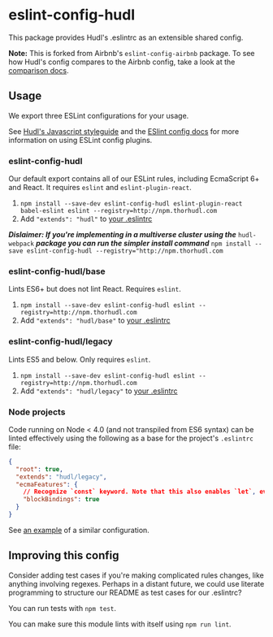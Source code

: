 # eslint-config-hudl

This package provides Hudl's .eslintrc as an extensible shared config.

**Note:** This is forked from Airbnb's `eslint-config-airbnb` package. To see how Hudl's config compares to
the Airbnb config, take a look at the [comparison docs](docs/comparisons/).

## Usage

We export three ESLint configurations for your usage.

See [Hudl's Javascript styleguide](https://github.com/hudl/javascript) and
the [ESlint config docs](http://eslint.org/docs/user-guide/configuring#extending-configuration-files)
for more information on using ESLint config plugins.

### eslint-config-hudl

Our default export contains all of our ESLint rules, including EcmaScript 6+
and React. It requires `eslint` and `eslint-plugin-react`.

1. `npm install --save-dev eslint-config-hudl eslint-plugin-react babel-eslint eslint --registry=http://npm.thorhudl.com`
2. Add `"extends": "hudl"` to [your .eslintrc][eslintrc]

**_Dislaimer: If you're implementing in a multiverse cluster using the_** `hudl-webpack` **_package you can run the simpler install command_** `npm install --save eslint-config-hudl --registry="http://npm.thorhudl.com` 

### eslint-config-hudl/base

Lints ES6+ but does not lint React. Requires `eslint`.

1. `npm install --save-dev eslint-config-hudl eslint --registry=http://npm.thorhudl.com`
2. Add `"extends": "hudl/base"` to [your .eslintrc][eslintrc]

### eslint-config-hudl/legacy

Lints ES5 and below. Only requires `eslint`.

1. `npm install --save-dev eslint-config-hudl eslint --registry=http://npm.thorhudl.com`
2. Add `"extends": "hudl/legacy"` to [your .eslintrc][eslintrc]

### Node projects

Code running on Node < 4.0 (and not transpiled from ES6 syntax) can be linted effectively using the following as a base
for the project's `.eslintrc` file:
```json
{
  "root": true,
  "extends": "hudl/legacy",
  "ecmaFeatures": {
    // Recognize `const` keyword. Note that this also enables `let`, even though it's not available
    "blockBindings": true
  }
}
```
See [an example](https://github.com/hudl/javascript/blob/1d53dfc711b824a9dba4a145a22f0fde64385261/packages/eslint-config-hudl/.eslintrc) of a similar configuration.

## Improving this config

Consider adding test cases if you're making complicated rules changes, like
anything involving regexes. Perhaps in a distant future, we could use literate
programming to structure our README as test cases for our .eslintrc?

You can run tests with `npm test`.

You can make sure this module lints with itself using `npm run lint`.

[eslintrc]: ../../linters/.eslintrc
